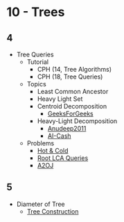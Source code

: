 # 10 - Trees

## 4

  * Tree Queries
    * Tutorial
      * CPH (14, Tree Algorithms)
      * CPH (18, Tree Queries)
    * Topics
      * Least Common Ancestor
      * Heavy Light Set
      * Centroid Decomposition
        * [GeeksForGeeks](http://www.geeksforgeeks.org/centroid-decomposition-of-tree/)
      * Heavy-Light Decomposition
        * [Anudeep2011](https://blog.anudeep2011.com/heavy-light-decomposition/)
        * [AI-Cash](http://codeforces.com/blog/entry/22072)
    * Problems
        * [Hot & Cold](https://dmoj.ca/problem/bts17p7) [](105)
        * [Root LCA Queries](https://csacademy.com/contest/archive/task/root-lca-queries/) [](107)
        * [A2OJ](https://a2oj.com/category?ID=319)

## 5
  * Diameter of Tree
    * [Tree Construction](https://csacademy.com/contest/archive/task/tree-construct)